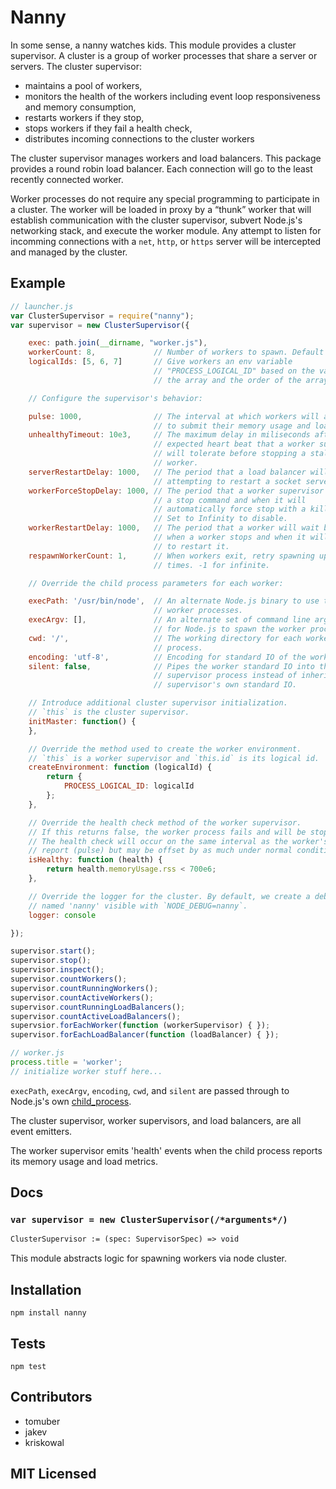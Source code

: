 
# Nanny

In some sense, a nanny watches kids.
This module provides a cluster supervisor.
A cluster is a group of worker processes that share a server or servers.
The cluster supervisor:

-   maintains a pool of workers,
-   monitors the health of the workers including event loop responsiveness and
    memory consumption,
-   restarts workers if they stop,
-   stops workers if they fail a health check,
-   distributes incoming connections to the cluster workers

The cluster supervisor manages workers and load balancers.
This package provides a round robin load balancer.
Each connection will go to the least recently connected worker.

Worker processes do not require any special programming to participate in a
cluster.
The worker will be loaded in proxy by a “thunk” worker that will establish
communication with the cluster supervisor, subvert Node.js's networking stack,
and execute the worker module.
Any attempt to listen for incomming connections with a `net`, `http`, or
`https` server will be intercepted and managed by the cluster.

## Example

```js
// launcher.js
var ClusterSupervisor = require("nanny");
var supervisor = new ClusterSupervisor({

    exec: path.join(__dirname, "worker.js"),
    workerCount: 8,             // Number of workers to spawn. Default is # cores.
    logicalIds: [5, 6, 7]       // Give workers an env variable
                                // "PROCESS_LOGICAL_ID" based on the values in
                                // the array and the order of the array.

    // Configure the supervisor's behavior:

    pulse: 1000,                // The interval at which workers will attempt
                                // to submit their memory usage and load statistics.
    unhealthyTimeout: 10e3,     // The maximum delay in miliseconds after an
                                // expected heart beat that a worker supervisor
                                // will tolerate before stopping a stalled
                                // worker.
    serverRestartDelay: 1000,   // The period that a load balancer will wait before
                                // attempting to restart a socket server.
    workerForceStopDelay: 1000, // The period that a worker supervisor will wait between
                                // a stop command and when it will
                                // automatically force stop with a kill signal.
                                // Set to Infinity to disable.
    workerRestartDelay: 1000,   // The period that a worker will wait between
                                // when a worker stops and when it will attempt
                                // to restart it.
    respawnWorkerCount: 1,      // When workers exit, retry spawning up to x
                                // times. -1 for infinite.

    // Override the child process parameters for each worker:

    execPath: '/usr/bin/node',  // An alternate Node.js binary to use to spawn
                                // worker processes.
    execArgv: [],               // An alternate set of command line arguments
                                // for Node.js to spawn the worker process.
    cwd: '/',                   // The working directory for each worker
                                // process.
    encoding: 'utf-8',          // Encoding for standard IO of the worker.
    silent: false,              // Pipes the worker standard IO into the
                                // supervisor process instead of inheriting the
                                // supervisor's own standard IO.

    // Introduce additional cluster supervisor initialization.
    // `this` is the cluster supervisor.
    initMaster: function() {
    },

    // Override the method used to create the worker environment.
    // `this` is a worker supervisor and `this.id` is its logical id.
    createEnvironment: function (logicalId) {
        return {
            PROCESS_LOGICAL_ID: logicalId
        };
    },

    // Override the health check method of the worker supervisor.
    // If this returns false, the worker process fails and will be stopped.
    // The health check will occur on the same interval as the worker's health
    // report (pulse) but may be offset by as much under normal conditions.
    isHealthy: function (health) {
        return health.memoryUsage.rss < 700e6;
    },

    // Override the logger for the cluster. By default, we create a debuglog
    // named 'nanny' visible with `NODE_DEBUG=nanny`.
    logger: console

});

supervisor.start();
supervisor.stop();
supervisor.inspect();
supervisor.countWorkers();
supervisor.countRunningWorkers();
supervisor.countActiveWorkers();
supervisor.countRunningLoadBalancers();
supervisor.countActiveLoadBalancers();
supervsior.forEachWorker(function (workerSupervisor) { });
supervisor.forEachLoadBalancer(function (loadBalancer) { });
```

```js
// worker.js
process.title = 'worker';
// initialize worker stuff here...
```

`execPath`, `execArgv`, `encoding`, `cwd`, and `silent` are passed through to
Node.js's own [child_process][].

[child_process]: http://nodejs.org/api/child_process.html

The cluster supervisor, worker supervisors, and load balancers, are all event emitters.

The worker supervisor emits 'health' events when the child process reports its
memory usage and load metrics.


## Docs

### `var supervisor = new ClusterSupervisor(/*arguments*/)`

```ocaml
ClusterSupervisor := (spec: SupervisorSpec) => void
```

This module abstracts logic for spawning workers via node cluster.

## Installation

`npm install nanny`

## Tests

`npm test`

## Contributors

 - tomuber
 - jakev
 - kriskowal

## MIT Licensed

